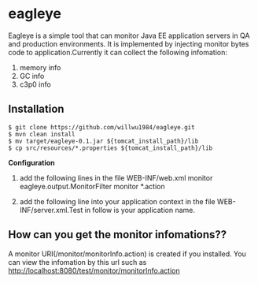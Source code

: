 eagleye
=======

Eagleye is a simple tool that can monitor Java EE application servers in QA and production environments. 
It is implemented by injecting monitor bytes code to application.Currently it can collect the following infomation:
1. memory info
2. GC info
3. c3p0 info

Installation
------------

    $ git clone https://github.com/willwu1984/eagleye.git
    $ mvn clean install
    $ mv target/eagleye-0.1.jar ${tomcat_install_path}/lib
    $ cp src/resources/*.properties ${tomcat_install_path}/lib

**Configuration**

1. add the following lines in the file WEB-INF/web.xml
    <filter>
      <filter-name>monitor</filter-name>
      <filter-class>eagleye.output.MonitorFilter</filter-class>
    </filter>
    <filter-mapping>
      <filter-name>monitor</filter-name>
      <url-pattern>*.action</url-pattern>
    </filter-mapping>

2. add the following line into your application context in the file WEB-INF/server.xml.Test in follow is your application name.
    <Context docBase="test" path="/test">
      <Loader loaderClass="eagleye.extension.tomcat.WebappClassLoader"/>
    </Context>


How can you get the monitor infomations??
-----------------------
A monitor URI(/monitor/monitorInfo.action) is created if you installed. You can view the infomation by this url such as
[http://localhost:8080/test/monitor/monitorInfo.action](http://localhost:8080/test/monitor/monitorInfo.action)

